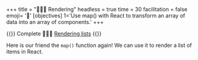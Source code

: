 +++
title = "👨🏼‍🎨 Rendering"
headless = true
time = 30
facilitation = false
emoji= '🧩'
[objectives]
    1='Use map() with React to transform an array of data into an array of components.'
+++

{{<note type="narrative" title="React Learn">}}
Complete 🧑🏾‍🎓 [Rendering lists](https://react.dev/learn/rendering-lists)
{{</note>}}

Here is our friend the `map()` function again! We can use it to render a list of items in React.
